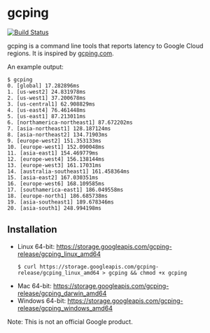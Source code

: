 # gcping

[![Build Status](https://travis-ci.com/GoogleCloudPlatform/gcping.svg?branch=master)](https://travis-ci.com/GoogleCloudPlatform/gcping)

gcping is a command line tools that reports latency to
Google Cloud regions. It is inspired by [gcping.com](https://gcping.com).

An example output:

```
$ gcping
0. [global] 17.282896ms
1. [us-west2] 24.831978ms
2. [us-west1] 37.200678ms
3. [us-central1] 62.908829ms
4. [us-east4] 76.461448ms
5. [us-east1] 87.213011ms
6. [northamerica-northeast1] 87.672202ms
7. [asia-northeast1] 128.187124ms
8. [asia-northeast2] 134.71903ms
9. [europe-west2] 151.353133ms
10. [europe-west1] 152.090048ms
11. [asia-east1] 154.469779ms
12. [europe-west4] 156.138144ms
13. [europe-west3] 161.17031ms
14. [australia-southeast1] 161.458364ms
15. [asia-east2] 167.030351ms
16. [europe-west6] 168.109585ms
17. [southamerica-east1] 186.049558ms
18. [europe-north1] 186.685738ms
19. [asia-southeast1] 189.678346ms
20. [asia-south1] 248.994198ms
```

## Installation

* Linux 64-bit: https://storage.googleapis.com/gcping-release/gcping_linux_amd64
  ```
  $ curl https://storage.googleapis.com/gcping-release/gcping_linux_amd64 > gcping && chmod +x gcping
  ```
* Mac 64-bit: https://storage.googleapis.com/gcping-release/gcping_darwin_amd64
* Windows 64-bit: https://storage.googleapis.com/gcping-release/gcping_windows_amd64

Note: This is not an official Google product.
